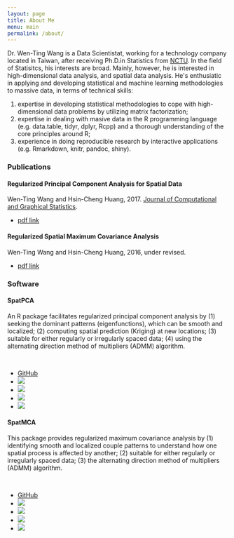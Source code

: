 ```yaml
---
layout: page
title: About Me
menu: main
permalink: /about/
---
```


Dr. Wen-Ting Wang is a Data Scientistat, working for a technology company located in Taiwan, after receiving Ph.D.in Statistics from [NCTU](http://www.stat.nctu.edu.tw/main.php). In the field of Statisitcs, his interests are broad. Mainly, however, he is interested in high-dimensional data analysis, and spatial data analysis. He's enthusiatic in applying and developing statistical and machine learning methodologies to massive data, in terms of technical skills:

1. expertise in developing statistical methodologies to cope with high-dimensional data problems by utilizing matrix factorization; 
2. expertise in dealing with masive data in the R programming language (e.g. data.table, tidyr, dplyr, Rcpp) and a thorough understanding of the core principles around R;
3. experience in doing reproducible research by interactive applications (e.g. Rmarkdown, knitr, pandoc, shiny).


<h3>Publications 
</h3>
<div class="list-group">
  <div class="list-group-item">
    <h4 class="list-group-item-heading"> Regularized Principal Component Analysis for Spatial Data</h4>
    <div>Wen-Ting Wang and Hsin-Cheng Huang, 2017. <a href="http://www.tandfonline.com/doi/full/10.1080/10618600.2016.1157483">Journal of Computational and Graphical Statistics</a>.</div>
    <div>
      <ul class="list-inline">
         <li><a href="https://arxiv.org/pdf/1501.03221v3.pdf"><span class="label label-success">pdf link</span></a></li>
      </ul>
    </div>
  </div>
  
<div class="list-group-item">
    <h4 class="list-group-item-heading">Regularized Spatial Maximum Covariance Analysis</h4>
    <div>Wen-Ting Wang and Hsin-Cheng Huang, 2016, under revised.
    </div>
<div>
<ul class="list-inline">
<li><a href="https://arxiv.org/pdf/1705.02716.pdf"><span class="label label-success">pdf link</span></a></li>
</ul>
</div>
</div>
</div>



<h3>Software</h3>

<div class="list-group">
  <div class="list-group-item">
    <h4 class="list-group-item-heading">SpatPCA</h4>
    <p class="list-group-item-text">An R package facilitates regularized principal component analysis by (1) seeking the dominant patterns (eigenfunctions), which can be smooth and localized; (2)
computing spatial prediction (Kriging) at new locations; (3)
suitable for either regularly or irregularly spaced data;
(4) using the alternating direction method of multipliers (ADMM) algorithm.
</p>
		<br />
		<ul class="list-inline">
		  <li><i class="fa fa-github fa-lg"></i> <a href="https://github.com/egpivo/SpatPCA">GitHub</a></li>
			<li><a href="https://cran.rstudio.com/web/packages/SpatPCA"><img src="http://www.r-pkg.org/badges/version/SpatPCA" /></a></li>
      <li><a href="https://cran.rstudio.com/web/packages/SpatPCA"><img src="http://cranlogs.r-pkg.org/badges/SpatPCA" /></a></li>
      <li><a href="https://cran.rstudio.com/web/packages/SpatPCA"><img src="https://cranlogs.r-pkg.org/badges/grand-total/SpatPCA" /></a></li>
      <li><a href="https://travis-ci.org/egpivo/SpatPCA"><img src="https://travis-ci.org/egpivo/SpatPCA.svg?branch=master" /></a></li>
		</ul>
  </div>
<div class="list-group">
  <div class="list-group-item">
    <h4 class="list-group-item-heading">SpatMCA</h4>
    <p class="list-group-item-text"> This package provides regularized maximum covariance analysis by (1)
identifying smooth and localized couple patterns to understand how one spatial process is affected by another; (2) suitable for either regularly or irregularly spaced data; (3) the alternating direction method of multipliers (ADMM) algorithm.
</p>
		<br />
		<ul class="list-inline">
		  <li><i class="fa fa-github fa-lg"></i> <a href="https://github.com/egpivo/SpatMCA">GitHub</a></li>
			<li><a href="https://cran.rstudio.com/web/packages/SpatMCA"><img src="http://www.r-pkg.org/badges/version/SpatMCA" /></a></li>
      <li><a href="https://cran.rstudio.com/web/packages/SpatMCA"><img src="http://cranlogs.r-pkg.org/badges/SpatMCA" /></a></li>
      <li><a href="https://cran.rstudio.com/web/packages/SpatMCA"><img src="https://cranlogs.r-pkg.org/badges/grand-total/SpatMCA" /></a></li>
      <li><a href="https://travis-ci.org/egpivo/SpatMCA"><img src="https://travis-ci.org/egpivo/SpatMCA.svg?branch=master" /></a></li>
		</ul>
	  </div>		
	
